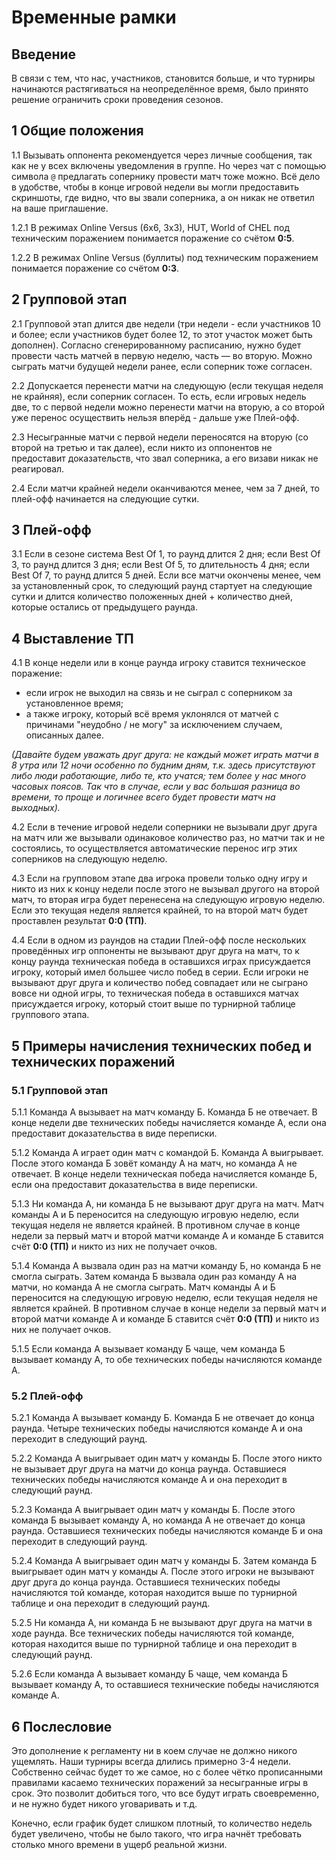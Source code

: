# Временные рамки

## Введение

В связи с тем, что нас, участников, становится больше, и что турниры начинаются растягиваться на неопределённое время, было принято решение ограничить сроки проведения сезонов.

## 1 Общие положения

1.1 Вызывать оппонента рекомендуется через личные сообщения, так как не у всех включены уведомления в группе. Но через чат с помощью символа `@` предлагать сопернику провести матч тоже можно. Всё дело в удобстве, чтобы в конце игровой недели вы могли предоставить скриншоты, где видно, что вы звали соперника, а он никак не ответил на ваше приглашение.

1.2.1 В режимах Online Versus (6x6, 3x3), HUT, World of CHEL под техническим поражением понимается поражение со счётом **0:5**.

1.2.2 В режимах Online Versus (буллиты) под техническим поражением понимается поражение со счётом **0:3**.

## 2 Групповой этап

2.1 Групповой этап длится две недели (три недели - если участников 10 и более; если участников будет более 12, то этот участок может быть дополнен). Согласно сгенерированному расписанию, нужно будет провести часть матчей в первую неделю, часть — во вторую. Можно сыграть матчи будущей недели ранее, если соперник тоже согласен.

2.2 Допускается перенести матчи на следующую (если текущая неделя не крайняя), если соперник согласен. То есть, если игровых недель две, то с первой недели можно перенести матчи на вторую, а со второй уже перенос осуществить нельзя вперёд - дальше уже Плей-офф.

2.3 Несыгранные матчи с первой недели переносятся на вторую (со второй на третью и так далее), если никто из оппонентов не предоставит доказательств, что звал соперника, а его визави никак не реагировал.

2.4 Если матчи крайней недели оканчиваются менее, чем за 7 дней, то плей-офф начинается на следующие сутки.

## 3 Плей-офф

3.1 Если в сезоне система Best Of 1, то раунд длится 2 дня; если Best Of 3, то раунд длится 3 дня; если Best Of 5, то длительность 4 дня; если Best Of 7, то раунд длится 5 дней. Если все матчи окончены менее, чем за установленный срок, то следующий раунд стартует на следующие сутки и длится количество положенных дней + количество дней, которые остались от предыдущего раунда.

## 4 Выставление ТП

4.1 В конце недели или в конце раунда игроку ставится техническое поражение:

-   если игрок не выходил на связь и не сыграл с соперником за установленное время;
-   а также игроку, который всё время уклонялся от матчей с причинами "неудобно / не могу" за исключением случаем, описанных далее.

_(Давайте будем уважать друг друга: не каждый может играть матчи в 8 утра или 12 ночи особенно по будним дням, т.к. здесь присутствуют либо люди работающие, либо те, кто учатся; тем более у нас много часовых поясов. Так что в случае, если у вас большая разница во времени, то проще и логичнее всего будет провести матч на выходных)._

4.2 Если в течение игровой недели соперники не вызывали друг друга на матч или же вызывали одинаковое количество раз, но матчи так и не состоялись, то осуществляется автоматические перенос игр этих соперников на следующую неделю.

4.3 Если на групповом этапе два игрока провели только одну игру и никто из них к концу недели после этого не вызывал другого на второй матч, то вторая игра будет перенесена на следующую игровую неделю. Если это текущая неделя является крайней, то на второй матч будет проставлен результат **0:0 (ТП)**.

4.4 Если в одном из раундов на стадии Плей-офф после нескольких проведённых игр оппоненты не вызывают друг друга на матч, то к концу раунда техническая победа в оставшихся играх присуждается игроку, который имел большее число побед в серии. Если игроки не вызывают друг друга и количество побед совпадает или не сыграно вовсе ни одной игры, то техническая победа в оставшихся матчах присуждается игроку, который стоит выше по турнирной таблице группового этапа.

## 5 Примеры начисления технических побед и технических поражений

### 5.1 Групповой этап

5.1.1 Команда А вызывает на матч команду Б. Команда Б не отвечает. В конце недели две технических победы начисляется команде А, если она предоставит доказательства в виде переписки.

5.1.2 Команда А играет один матч с командой Б. Команда А выигрывает. После этого команда Б зовёт команду А на матч, но команда А не отвечает. В конце недели техническая победа начисляется команде Б, если она предоставит доказательства в виде переписки.

5.1.3 Ни команда А, ни команда Б не вызывают друг друга на матч. Матч команды А и Б переносится на следующую игровую неделю, если текущая неделя не является крайней. В противном случае в конце недели за первый матч и второй матчи команде А и команде Б ставится счёт **0:0 (ТП)** и никто из них не получает очков.

5.1.4 Команда А вызвала один раз на матчи команду Б, но команда Б не смогла сыграть. Затем команда Б вызвала один раз команду А на матчи, но команда А не смогла сыграть. Матч команды А и Б переносится на следующую игровую неделю, если текущая неделя не является крайней. В противном случае в конце недели за первый матч и второй матчи команде А и команде Б ставится счёт **0:0 (ТП)** и никто из них не получает очков.

5.1.5 Если команда А вызывает команду Б чаще, чем команда Б вызывает команду А, то обе технических победы начисляются команде А.

### 5.2 Плей-офф

5.2.1 Команда А вызывает команду Б. Команда Б не отвечает до конца раунда. Четыре технических победы начисляются команде А и она переходит в следующий раунд.

5.2.2 Команда А выигрывает один матч у команды Б. После этого никто не вызывает друг друга на матчи до конца раунда. Оставшиеся технических победы начисляются команде А и она переходит в следующий раунд.

5.2.3 Команда А выигрывает один матч у команды Б. После этого команда Б вызывает команду А, но команда А не отвечает до конца раунда. Оставшиеся технических победы начисляются команде Б и она переходит в следующий раунд.

5.2.4 Команда А выигрывает один матч у команды Б. Затем команда Б выигрывает один матч у команды А. После этого игроки не вызывают друг друга до конца раунда. Оставшиеся технических победы начисляются той команде, которая находится выше по турнирной таблице и она переходит в следующий раунд.

5.2.5 Ни команда А, ни команда Б не вызывают друг друга на матчи в ходе раунда. Все технических победы начисляются той команде, которая находится выше по турнирной таблице и она переходит в следующий раунд.

5.2.6 Если команда А вызывает команду Б чаще, чем команда Б вызывает команду А, то оставшиеся технические победы начисляются команде А.

## 6 Послесловие

Это дополнение к регламенту ни в коем случае не должно никого ущемлять. Наши турниры всегда длились примерно 3-4 недели. Собственно сейчас будет то же самое, но с более чётко прописанными правилами касаемо технических поражений за несыгранные игры в срок. Это позволит добиться того, что все будут играть своевременно, и не нужно будет никого уговаривать и т.д.

Конечно, если график будет слишком плотный, то количество недель будет увеличено, чтобы не было такого, что игра начнёт требовать столько много времени в ущерб реальной жизни.
